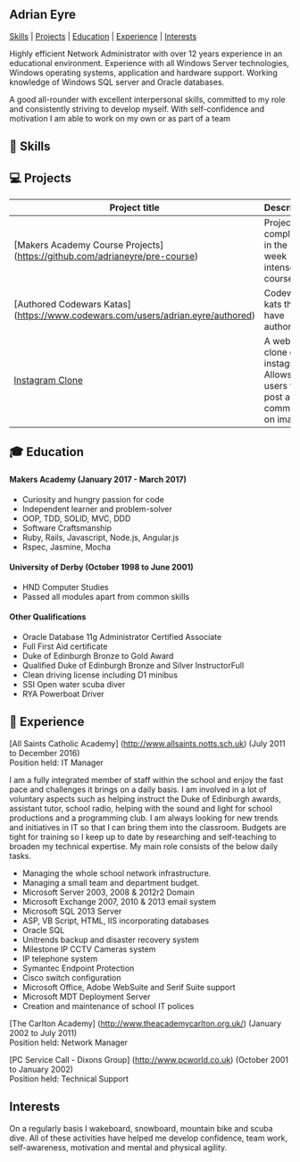 ## Adrian Eyre

[Skills](#skills) | [Projects](#projects) | [Education](#education) | [Experience](#experience) | [Interests](#interests)

Highly efficient Network Administrator with over 12 years experience in an educational environment. Experience with all Windows Server technologies, Windows operating systems, application and hardware support. Working knowledge of Windows SQL server and Oracle databases. 

A good all-rounder with excellent interpersonal skills, committed to my role and consistently striving to develop myself. With self-confidence and motivation I am able to work on my own or as part of a team

## :book: <a name="skills">Skills</a>

## :computer: <a name="projects">Projects</a>
Project title                    | Description 						 | Technologies		
-------------------------------- | ------------------------------ | ------------------------
[Makers Academy Course Projects] (https://github.com/adrianeyre/pre-course)  | Projects completed in the 12 week intense course | Ruby, Javascript, Rspec, Capybara, Jasmine, Rails
[Authored Codewars Katas] (https://www.codewars.com/users/adrian.eyre/authored) | Codewar kats that I have authored    | Ruby, Javascript and Python
[Instagram Clone](https://github.com/adrianeyre/instagram-challenge)               | A web clone of instagram. Allows users to post and comment on images.      | Ruby on Rails, Omniauth, AWS, Capybara, Rspec, PostgreSQL

## :mortar_board: <a name="education">Education</a>

#### Makers Academy (January 2017 - March 2017)

- Curiosity and hungry passion for code
- Independent learner and problem-solver
- OOP, TDD, SOLID, MVC, DDD
- Software Craftsmanship
- Ruby, Rails, Javascript, Node.js, Angular.js
- Rspec, Jasmine, Mocha

#### University of Derby (October 1998 to June 2001)

- HND Computer Studies
- Passed all modules apart from common skills

#### Other Qualifications

- Oracle Database 11g Administrator Certified Associate
- Full First Aid certificate
- Duke of Edinburgh Bronze to Gold Award
- Qualified Duke of Edinburgh Bronze and Silver InstructorFull
- Clean driving license including D1 minibus
- SSI Open water scuba diver
- RYA Powerboat Driver

## :school: <a name="Experience">Experience</a>

[All Saints Catholic Academy] (http://www.allsaints.notts.sch.uk) (July 2011 to December 2016)    
Position held: IT Manager

I am a fully integrated member of staff within the school and enjoy the fast pace and challenges it brings on a daily basis. I am involved in a lot of voluntary aspects such as helping instruct the Duke of Edinburgh awards, assistant tutor, school radio, helping with the sound and light for school productions and a programming club. I am always looking for new trends and initiatives in IT so that I can bring them into the classroom. Budgets are tight for training so I keep up to date by researching and self-teaching to broaden my technical expertise. My main role consists of the below daily tasks.

- Managing the whole school network infrastructure.
- Managing a small team and department budget.
- Microsoft Server 2003, 2008 & 2012r2 Domain
- Microsoft Exchange 2007, 2010 & 2013 email system
- Microsoft SQL 2013 Server
- ASP, VB Script, HTML, IIS incorporating databases
- Oracle SQL
- Unitrends backup and disaster recovery system
- Milestone IP CCTV Cameras system
- IP telephone system
- Symantec Endpoint Protection
- Cisco switch configuration
- Microsoft Office, Adobe WebSuite and Serif Suite support
- Microsoft MDT Deployment Server
- Creation and maintenance of school IT polices

[The Carlton Academy] (http://www.theacademycarlton.org.uk/) (January 2002 to July 2011)   
Position held: Network Manager

[PC Service Call - Dixons Group] (http://www.pcworld.co.uk) (October 2001 to January 2002)<br>
Position held: Technical Support

## <a name="interests">Interests</a>

On a regularly basis I wakeboard, snowboard, mountain bike and scuba dive. All of these activities have helped me develop confidence, team work, self-awareness, motivation and mental and physical agility.
